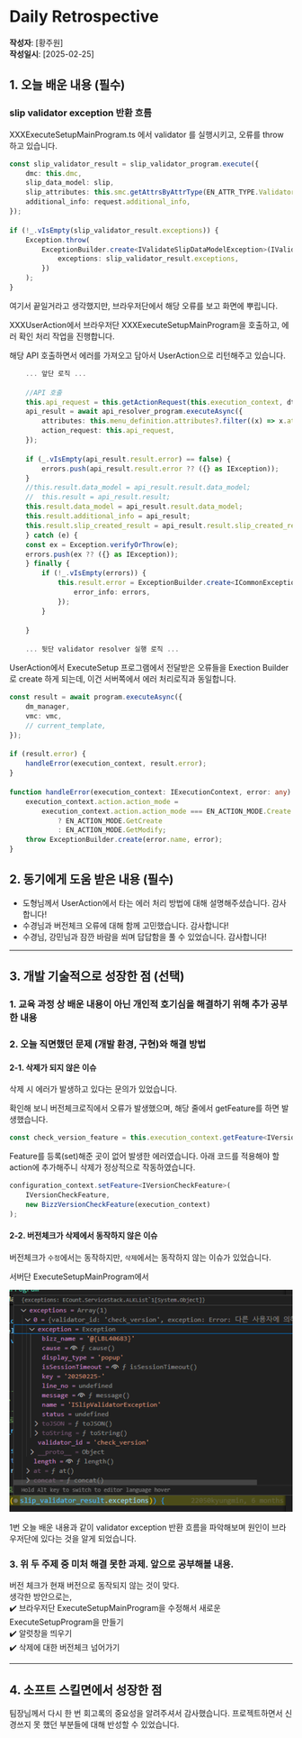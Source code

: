 # Daily Retrospective

**작성자**: [황주원]  
**작성일시**: [2025-02-25]

## 1. 오늘 배운 내용 (필수)
### slip validator exception 반환 흐름

XXXExecuteSetupMainProgram.ts 에서 validator 를 실행시키고, 오류를 throw 하고 있습니다.

```ts
const slip_validator_result = slip_validator_program.execute({
    dmc: this.dmc,
    slip_data_model: slip,
    slip_attributes: this.smc.getAttrsByAttrType(EN_ATTR_TYPE.Validator),
    additional_info: request.additional_info,
});

if (!_.vIsEmpty(slip_validator_result.exceptions)) {
    Exception.throw(
        ExceptionBuilder.create<IValidateSlipDataModelException>(IValidateSlipDataModelException, {
            exceptions: slip_validator_result.exceptions,
        })
    );
}
```

여기서 끝일거라고 생각했지만, 브라우저단에서 해당 오류를 보고 화면에 뿌립니다.

XXXUserAction에서 브라우저단 XXXExecuteSetupMainProgram을 호출하고, 에러 확인 처리 작업을 진행합니다.

해당 API 호출하면서 에러를 가져오고 담아서 UserAction으로 리턴해주고 있습니다.
```ts
    ... 앞단 로직 ...

    //API 호출
    this.api_request = this.getActionRequest(this.execution_context, dto);
    api_result = await api_resolver_program.executeAsync({
        attributes: this.menu_definition.attributes?.filter((x) => x.attr_type == EN_ATTR_TYPE.Api),
        action_request: this.api_request,
    });

    if (_.vIsEmpty(api_result.result.error) == false) {
        errors.push(api_result.result.error ?? ({} as IException));
    }
    //this.result.data_model = api_result.result.data_model;
    //	this.result = api_result.result;
    this.result.data_model = api_result.result.data_model;
    this.result.additional_info = api_result;
    this.result.slip_created_result = api_result.result.slip_created_result;
    } catch (e) {
    const ex = Exception.verifyOrThrow(e);
    errors.push(ex ?? ({} as IException));
    } finally {
        if (!_.vIsEmpty(errors)) {
            this.result.error = ExceptionBuilder.create<ICommonException>(ICommonException, {
                error_info: errors,
            });
        }

    }

    ... 뒷단 validator resolver 실행 로직 ...
```

UserAction에서 ExecuteSetup 프로그램에서 전달받은 오류들을 Exection Builder 로 create 하게 되는데, 이건 서버쪽에서 에러 처리로직과 동일합니다.

```ts
const result = await program.executeAsync({
    dm_manager,
    vmc: vmc,
    // current_template,
});

if (result.error) {
    handleError(execution_context, result.error);
}

function handleError(execution_context: IExecutionContext, error: any): never {
	execution_context.action.action_mode =
		execution_context.action.action_mode === EN_ACTION_MODE.Create
			? EN_ACTION_MODE.GetCreate
			: EN_ACTION_MODE.GetModify;
	throw ExceptionBuilder.create(error.name, error);
}
```


## 2. 동기에게 도움 받은 내용 (필수)
* 도형님께서 UserAction에서 타는 에러 처리 방법에 대해 설명해주셨습니다. 감사합니다!
* 수경님과 버전체크 오류에 대해 함께 고민했습니다. 감사합니다!
* 수경님, 강민님과 잠깐 바람을 쐬며 답답함을 풀 수 있었습니다. 감사합니다!

---

## 3. 개발 기술적으로 성장한 점 (선택)

### 1. 교육 과정 상 배운 내용이 아닌 개인적 호기심을 해결하기 위해 추가 공부한 내용

### 2. 오늘 직면했던 문제 (개발 환경, 구현)와 해결 방법
#### 2-1. 삭제가 되지 않은 이슈
삭제 시 에러가 발생하고 있다는 문의가 있었습니다.

확인해 보니 버전체크로직에서 오류가 발생했으며, 해당 줄에서 getFeature를 하면 발생했습니다.

```ts
const check_version_feature = this.execution_context.getFeature<IVersionCheckFeature>(IVersionCheckFeature);
```

Feature를 등록(set)해준 곳이 없어 발생한 에러였습니다. 아래 코드를 적용해야 할 action에 추가해주니 삭제가 정상적으로 작동하였습니다.

```ts
configuration_context.setFeature<IVersionCheckFeature>(
    IVersionCheckFeature,
    new BizzVersionCheckFeature(execution_context)
);
```

#### 2-2. 버전체크가 삭제에서 동작하지 않은 이슈
버전체크가 `수정`에서는 동작하지만, `삭제`에서는 동작하지 않는 이슈가 있었습니다.

서버단 ExecuteSetupMainProgram에서 

![이슈2](../ref/황주원%20이미지/이슈2.png)

1번 오늘 배운 내용과 같이 validator exception 반환 흐름을 파악해보며 원인이 브라우저단에 있다는 것을 알게 되었습니다.


### 3. 위 두 주제 중 미처 해결 못한 과제. 앞으로 공부해볼 내용.
버전 체크가 현재 버전으로 동작되지 않는 것이 맞다. <br />
생각한 방안으로는, <br />
✔️ 브라우저단 ExecuteSetupMainProgram을 수정해서 새로운 ExecuteSetupProgram을 만들기 <br />
✔️ 알럿창을 띄우기 <br />
✔️ 삭제에 대한 버전체크 넘어가기 <br />

---

## 4. 소프트 스킬면에서 성장한 점 
팀장님께서 다시 한 번 회고록의 중요성을 알려주셔서 감사했습니다. 프로젝트하면서 신경쓰지 못 했던 부분들에 대해 반성할 수 있었습니다. 